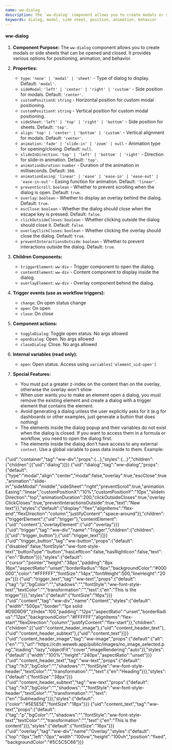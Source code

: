 ```yaml
---
name: ww-dialog
description: The `ww-dialog` component allows you to create modals or side sheets that can be opened and closed.
keywords: dialog, modal, side sheet, position, animation, behavior
---
```


#### ww-dialog

1. **Component Purpose:** The `ww-dialog` component allows you to create modals or side sheets that can be opened and closed. It provides various options for positioning, animation, and behavior.

2. **Properties:**
   - `type`: `'none' | 'modal' | 'sheet'` - Type of dialog to display. Default: `'modal'`.
   - `sideModal`: `'left' | 'center' | 'right' | 'custom'` - Side position for modals. Default: `'center'`.
   - `customPositionX`: `string` - Horizontal position for custom modal positioning.
   - `customPositionY`: `string` - Vertical position for custom modal positioning.
   - `sideSheet`: `'left' | 'top' | 'right' | 'bottom'` - Side position for sheets. Default: `'top'`.
   - `align`: `'top' | 'center' | 'bottom' | 'custom'` - Vertical alignment for modals. Default: `'center'`.
   - `animation`: `'fade' | 'slide-in' | 'zoom' | null` - Animation type for opening/closing. Default: `null`.
   - `slideInDirection`: `'top' | 'left' | 'bottom' | 'right'` - Direction for slide-in animation. Default: `'top'`.
   - `animationDuration`: `number` - Duration of the animation in milliseconds. Default: `300`.
   - `animationEasing`: `'linear' | 'ease' | 'ease-in' | 'ease-out' | 'ease-in-out'` - Easing function for animation. Default: `'linear'`.
   - `preventScroll`: `boolean` - Whether to prevent scrolling when the dialog is open. Default: `true`.
   - `overlay`: `boolean` - Whether to display an overlay behind the dialog. Default: `true`.
   - `escClose`: `boolean` - Whether the dialog should close when the escape key is pressed. Default: `false`.
   - `clickOutsideCloses`: `boolean` - Whether clicking outside the dialog should close it. Default: `false`.
   - `overlayClickCloses`: `boolean` - Whether clicking the overlay should close the dialog. Default: `true`.
   - `preventInteractionsOutside`: `boolean` - Whether to prevent interactions outside the dialog. Default: `true`.

3. **Children Components:**
   - `triggerElement`: `ww-div` - Trigger component to open the dialog.
   - `contentElement`: `ww-div` - Content component to display inside the dialog.
   - `overlayElement`: `ww-div` - Overlay component behind the dialog.

4. **Trigger events (use as workflow triggers):**
   - `change`: On open status change
   - `open`: On open
   - `close`: On close

5. **Component actions:**
   - `toggleDialog`: Toggle open status. No args allowed
   - `openDialog`: Open. No args allowed
   - `closeDialog`: Close. No args allowed
  
6. **Internal variables (read only):**
   - `open`: Open status. Access using `variables['element_uid-open']`

7. **Special Features:**
   - You must put a greater z-index on the content than on the overlay, otherwise the overlay won't show
   - When user wants you to make an element open a dialog, you must remove the existing element and create a dialog with a trigger element that contains the element.
   - Avoid generating a dialog unless the user explicitly asks for it (e.g for dashboards or other examples, just generate a button that does nothing)
   - The elements inside the dialog popup and their variables do not exist when the dialog is closed. If you want to access them in a formula or workflow, you need to open the dialog first.
   - The elements inside the dialog don't have access to any external `context`. Use a global variable to pass data inside to them.
Example:
<elements>
{"uid":"container","tag":"ww-div","props":{...},"styles":{...}","children":{"children":[{"uid":"dialog"}]}}
{"uid":"dialog","tag":"ww-dialog","props":{"default":{"type":"modal","align":"center","modal":false,"overlay":true,"escClose":true,"animation":"slide-in","sideModal":"middle","sideSheet":"right","preventScroll":true,"animationEasing":"linear","customPositionX":"10%","customPositionY":"10px","slideInDirection":"top","animationDuration":200,"clickOutsideCloses":true,"overlayClickCloses":true,"preventInteractionsOutside":true,"text":"New text"}},"styles":{"default":{"display":"flex","alignItems":"flex-end","flexDirection":"column","justifyContent":"space-around"}},"children":{"triggerElement":{"uid":"trigger"},"contentElement":{"uid":"content"},"overlayElement":{"uid":"overlay"}}}
{"uid":"trigger","tag":"ww-div","name":"Trigger","children":{"children":[{"uid":"trigger_button"},{"uid":"trigger_text"}]}}
{"uid":"trigger_button","tag":"ww-button","props":{"default":{"disabled":false,"fontStyle":"ww-font-style-text","buttonType":"button","hasLeftIcon":false,"hasRightIcon":false,"text":{"en":"Button"}}},"styles":{"default":{"cursor":"pointer","height":"38px","padding":"8px 16px","aspectRatio":"unset","borderRadius":"6px","backgroundColor":"#000000","color":"#FFFFFF","fontSize":"14px","fontWeight":500,"lineHeight":"20px"}}}
{"uid":"trigger_text","tag":"ww-text","props":{"default":{"tag":"p","bgColor":"","shadows":"","fontStyle":"ww-font-style-text","textColor":"","transformation":"","text":{"en":"This is the trigger"}}},"styles":{"default":{"fontSize":"16px"}}}
{"uid":"content","tag":"ww-div","name":"Content","styles":{"default":{"width":"500px","border":"1px solid #D9D9D9","zIndex":100,"padding":"12px","aspectRatio":"unset","borderRadius":"12px","backgroundColor":"#FFFFFF","alignItems":"flex-start","flexDirection":"column","justifyContent":"flex-start"}},"children":{"children":[{"uid":"content_header_image"},{"uid":"content_header_text"},{"uid":"content_header_subtext"},{"uid":"content_text"}]}}
{"uid":"content_header_image","tag":"ww-image","props":{"default":{"alt":{"en":""},"url":"https://cdn.weweb.app/public/images/no_image_selected.png","loading":"lazy","objectFit":"cover","imageRendering":"auto"}},"styles":{"default":{"width":"100%","height":"240px","aspectRatio":"unset"}}}
{"uid":"content_header_text","tag":"ww-text","props":{"default":{"tag":"h3","bgColor":"","shadows":"","fontStyle":"ww-font-style-header","textColor":"","transformation":"","text":{"en":"Heading"}}},"styles":{"default":{"fontSize":"38px"}}}
{"uid":"content_header_subtext","tag":"ww-text","props":{"default":{"tag":"h3","bgColor":"","shadows":"","fontStyle":"ww-font-style-header","textColor":"","transformation":"","text":{"en":"Subheading"}}},"styles":{"default":{"color":"#5E5E5E","fontSize":"18px"}}}
{"uid":"content_text","tag":"ww-text","props":{"default":{"tag":"p","bgColor":"","shadows":"","fontStyle":"ww-font-style-text","textColor":"","transformation":"","text":{"en":"This is the content"}}},"styles":{"default":{"fontSize":"16px"}}}
{"uid":"overlay","tag":"ww-div","name":"Overlay","styles":{"default":{"top":"0px","left":"0px","width":"100vw","height":"100vh","position":"fixed","backgroundColor":"#5C5C5C66"}}}
</elements>

